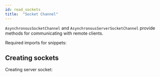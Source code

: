 ```yaml
---
id: read_sockets
title:  "Socket Channel"
---
```


`AsynchronousSocketChannel` and `AsynchronousServerSocketChannel` provide methods for communicating with remote clients.

Required imports for snippets:

## Creating sockets

Creating server socket:

